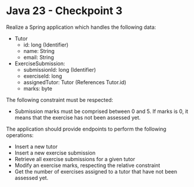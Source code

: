 # Java 23 - Checkpoint 3
Realize a Spring application which handles the following data:
- Tutor
  - id: long (Identifier)
  - name: String
  - email: String
- ExerciseSubmission:
  - submissionId: long (Identifier) 
  - exerciseId: long
  - assignedTutor: Tutor (References Tutor.id)
  - marks: byte
  
The following constraint must be respected:
- Submission marks must be comprised between 0 and 5. If marks is 0, it means that the exercise has not been assessed yet.

The application should provide endpoints to perform the following operations:
- Insert a new tutor
- Insert a new exercise submission
- Retrieve all exercise submissions for a given tutor
- Modify an exercise marks, respecting the relative constraint
- Get the number of exercises assigned to a tutor that have not been assessed yet.
